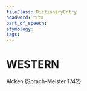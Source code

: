 ```yaml
---
fileClass: DictionaryEntry
headword: על־כּן
part_of_speech: 
etymology: 
tags: 
---
```


WESTERN
========

Alcken {Sprach-Meister 1742}